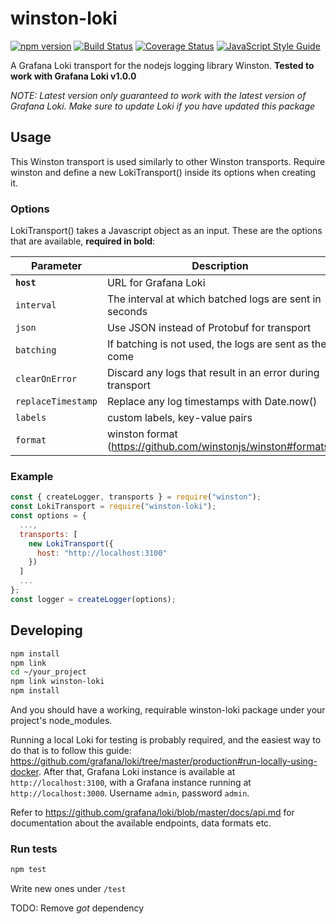 # winston-loki
[![npm version](https://badge.fury.io/js/winston-loki.svg)](https://badge.fury.io/js/winston-loki)
[![Build Status](https://travis-ci.com/JaniAnttonen/winston-loki.svg?branch=master)](https://travis-ci.com/JaniAnttonen/winston-loki)
[![Coverage Status](https://coveralls.io/repos/github/JaniAnttonen/winston-loki/badge.svg?branch=master)](https://coveralls.io/github/JaniAnttonen/winston-loki?branch=master)
[![JavaScript Style Guide](https://img.shields.io/badge/code_style-standard-brightgreen.svg)](https://standardjs.com)


A Grafana Loki transport for the nodejs logging library Winston.
__Tested to work with Grafana Loki v1.0.0__

*NOTE: Latest version only guaranteed to work with the latest version of Grafana Loki. Make sure to update Loki if you have updated this package*

## Usage
This Winston transport is used similarly to other Winston transports. Require winston and define a new LokiTransport() inside its options when creating it.

### Options
LokiTransport() takes a Javascript object as an input. These are the options that are available, __required in bold__:

| **Parameter**      | **Description**                                           | **Example**            | **Default**   |
| ------------------ | --------------------------------------------------------- | -----------------------| ------------- |
| __`host`__         | URL for Grafana Loki                                      | http://localhost:3100  | null          |
| `interval`         | The interval at which batched logs are sent in seconds    | 30                     | 5             |
| `json`             | Use JSON instead of Protobuf for transport                | true                   | false         |
| `batching`         | If batching is not used, the logs are sent as they come   | true                   | true          |
| `clearOnError`     | Discard any logs that result in an error during transport | true                   | false         |
| `replaceTimestamp` | Replace any log timestamps with Date.now()                | true                   | false         |
| `labels`           | custom labels, key-value pairs                            | { module: 'http' }     | null          |
| `format`           | winston format (https://github.com/winstonjs/winston#formats) | simple()           | null          |

### Example
```js
const { createLogger, transports } = require("winston");
const LokiTransport = require("winston-loki");
const options = {
  ...,
  transports: [
    new LokiTransport({
      host: "http://localhost:3100"
    })
  ]
  ...
};
const logger = createLogger(options);
```

## Developing
```sh
npm install
npm link
cd ~/your_project
npm link winston-loki
npm install
```
And you should have a working, requirable winston-loki package under your project's node_modules.

Running a local Loki for testing is probably required, and the easiest way to do that is to follow this guide: https://github.com/grafana/loki/tree/master/production#run-locally-using-docker. After that, Grafana Loki instance is available at `http://localhost:3100`, with a Grafana instance running at `http://localhost:3000`. Username `admin`, password `admin`.

Refer to https://github.com/grafana/loki/blob/master/docs/api.md for documentation about the available endpoints, data formats etc.

### Run tests
```sh
npm test
```

Write new ones under `/test`

TODO: Remove *got* dependency
